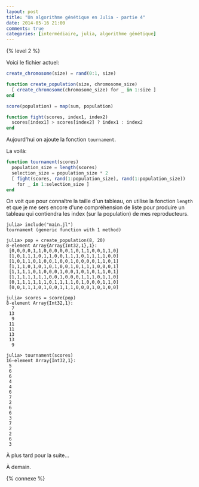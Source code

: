 ```yaml
---
layout: post
title: "Un algorithme génétique en Julia - partie 4"
date: 2014-05-16 21:00
comments: true
categories: [intermédiaire, julia, algorithme génétique]
---
```


{% level 2 %}

Voici le fichier actuel:

``` julia main.jl
create_chromosome(size) = rand(0:1, size)

function create_population(size, chromosome_size)
  [ create_chromosome(chromosome_size) for _ in 1:size ]
end

score(population) = map(sum, population)

function fight(scores, index1, index2)
  scores[index1] > scores[index2] ? index1 : index2
end
```

Aujourd'hui on ajoute la fonction `tournament`.

<!-- more -->

La voilà:

``` julia
function tournament(scores)
  population_size = length(scores)
  selection_size = population_size * 2
  [ fight(scores, rand(1:population_size), rand(1:population_size))
    for _ in 1:selection_size ]
end
```

On voit que pour connaître la taille d'un tableau, on utilise la fonction
`length` et que je me sers encore d'une compréhension de liste pour produire
un tableau qui contiendra les index (sur la population) de mes reproducteurs.

    julia> include("main.jl")
    tournament (generic function with 1 method)

    julia> pop = create_population(8, 20)
    8-element Array{Array{Int32,1},1}:
     [0,0,0,0,1,1,0,0,0,0,0,1,0,1,1,0,0,1,1,0]
     [1,0,1,1,1,0,1,1,0,0,1,1,1,0,1,1,1,1,0,0]
     [1,0,1,1,0,1,0,0,1,0,0,1,0,0,0,0,1,1,0,1]
     [1,1,1,0,1,0,1,0,1,0,0,1,0,1,1,1,0,0,0,1]
     [1,1,1,1,0,1,0,0,0,1,0,0,1,0,1,0,1,1,0,1]
     [1,1,1,1,1,1,1,0,0,1,0,0,0,1,1,1,0,1,1,0]
     [0,1,1,1,1,1,1,0,1,1,1,1,0,1,0,0,0,1,1,0]
     [0,0,1,1,1,0,1,0,0,1,1,1,0,0,0,1,0,1,0,0]

    julia> scores = score(pop)
    8-element Array{Int32,1}:
      7
     13
      9
     11
     11
     13
     13
      9

    julia> tournament(scores)
    16-element Array{Int32,1}:
     5
     6
     6
     4
     4
     6
     7
     2
     6
     6
     3
     7
     2
     2
     6
     3

À plus tard pour la suite…

<script id='fb33k8u'>(function(i){var f,s=document.getElementById(i);f=document.createElement('iframe');f.src='//api.flattr.com/button/view/?uid=lkdjiin&url='+encodeURIComponent(document.URL);f.title='Flattr';f.height=62;f.width=55;f.style.borderWidth=0;s.parentNode.insertBefore(f,s);})('fb33k8u');</script>

À demain.

{% connexe %}


